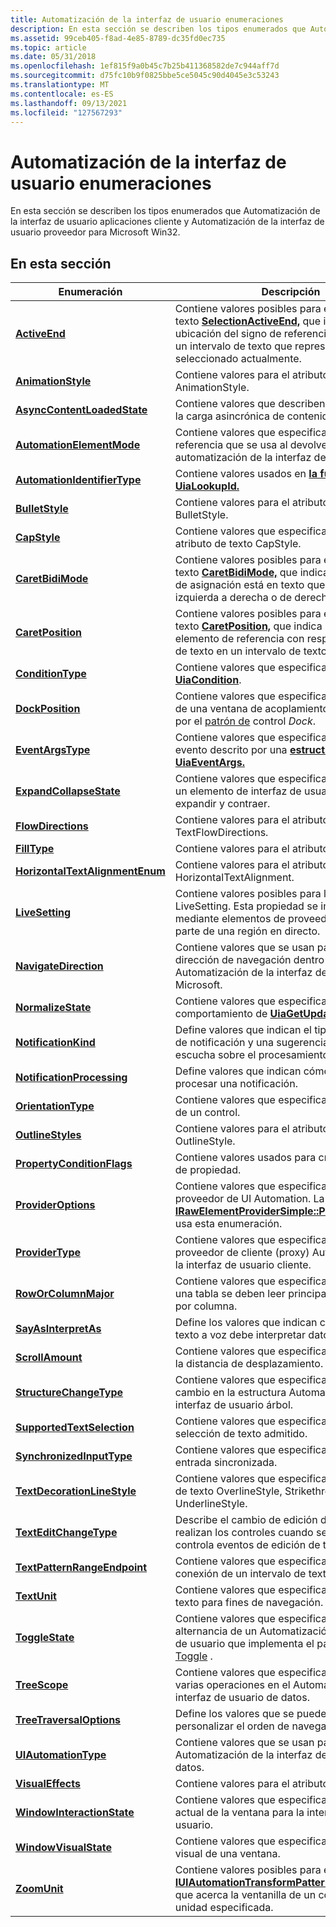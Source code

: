 ```yaml
---
title: Automatización de la interfaz de usuario enumeraciones
description: En esta sección se describen los tipos enumerados que Automatización de la interfaz de usuario aplicaciones cliente y Automatización de la interfaz de usuario proveedor para Microsoft Win32.
ms.assetid: 99ceb405-f8ad-4e85-8789-dc35fd0ec735
ms.topic: article
ms.date: 05/31/2018
ms.openlocfilehash: 1ef815f9a0b45c7b25b411368582de7c944aff7d
ms.sourcegitcommit: d75fc10b9f0825bbe5ce5045c90d4045e3c53243
ms.translationtype: MT
ms.contentlocale: es-ES
ms.lasthandoff: 09/13/2021
ms.locfileid: "127567293"
---
```

# <a name="ui-automation-enumerations"></a>Automatización de la interfaz de usuario enumeraciones

En esta sección se describen los tipos enumerados que Automatización de la interfaz de usuario aplicaciones cliente y Automatización de la interfaz de usuario proveedor para Microsoft Win32.

## <a name="in-this-section"></a>En esta sección



| Enumeración                                                                        | Descripción                                                                                                                                                                                                                                                          |
|------------------------------------------------------------------------------------|----------------------------------------------------------------------------------------------------------------------------------------------------------------------------------------------------------------------------------------------------------------------|
| [**ActiveEnd**](/windows/desktop/api/uiautomationcore/ne-uiautomationcore-activeend)<br/>                               | Contiene valores posibles para el atributo de texto [**SelectionActiveEnd,**](uiauto-textattribute-ids.md) que indica la ubicación del signo de referencia con respecto a un intervalo de texto que representa el texto seleccionado actualmente.<br/> |
| [**AnimationStyle**](/windows/desktop/api/UIAutomationCore/ne-uiautomationcore-animationstyle)<br/>                     | Contiene valores para el atributo de texto AnimationStyle.<br/>                                                                                                                                                                                                    |
| [**AsyncContentLoadedState**](/windows/desktop/api/UIAutomationCoreApi/ne-uiautomationcoreapi-asynccontentloadedstate)<br/>   | Contiene valores que describen el progreso de la carga asincrónica de contenido.<br/>                                                                                                                                                                            |
| [**AutomationElementMode**](/windows/desktop/api/UIAutomationClient/ne-uiautomationclient-automationelementmode)<br/>       | Contiene valores que especifican el tipo de referencia que se usa al devolver elementos de automatización de la interfaz de usuario.<br/>                                                                                                                                                          |
| [**AutomationIdentifierType**](/windows/desktop/api/UIAutomationCoreApi/ne-uiautomationcoreapi-automationidentifiertype)<br/>         | Contiene valores usados en [**la función UiaLookupId.**](/windows/desktop/api/UIAutomationCoreApi/nf-uiautomationcoreapi-uialookupid)<br/>                                                                                                                                                                   |
| [**BulletStyle**](/windows/desktop/api/UIAutomationCore/ne-uiautomationcore-bulletstyle)<br/>                           | Contiene valores para el atributo de texto BulletStyle.<br/>                                                                                                                                                                                                       |
| [**CapStyle**](/windows/desktop/api/UIAutomationCore/ne-uiautomationcore-capstyle)<br/>                                 | Contiene valores que especifican el valor del atributo de texto CapStyle.<br/>                                                                                                                                                                                    |
| [**CaretBidiMode**](/windows/desktop/api/uiautomationcore/ne-uiautomationcore-caretbidimode)<br/>                       | Contiene valores posibles para el atributo de texto [**CaretBidiMode,**](uiauto-textattribute-ids.md) que indica si el elemento de asignación está en texto que fluye de izquierda a derecha o de derecha a izquierda.<br/>                        |
| [**CaretPosition**](/windows/desktop/api/uiautomationcore/ne-uiautomationcore-caretposition)<br/>                       | Contiene valores posibles para el atributo de texto [**CaretPosition,**](uiauto-textattribute-ids.md) que indica la ubicación del elemento de referencia con respecto a una línea de texto en un intervalo de texto.<br/>                                     |
| [**ConditionType**](/windows/desktop/api/UIAutomationCoreApi/ne-uiautomationcoreapi-conditiontype)<br/>                       | Contiene valores que especifican un tipo de [**UiaCondition**](/windows/desktop/api/UIAutomationCoreApi/ns-uiautomationcoreapi-uiacondition).<br/>                                                                                                                                                                 |
| [**DockPosition**](/windows/desktop/api/UIAutomationCore/ne-uiautomationcore-dockposition)<br/>                            | Contiene valores que especifican la ubicación de una ventana de acoplamiento representada por el [patrón de](uiauto-implementingdock.md) control *Dock*.<br/>                                                                                                                   |
| [**EventArgsType**](/windows/desktop/api/UIAutomationCoreApi/ne-uiautomationcoreapi-eventargstype)<br/>                       | Contiene valores que especifican el tipo de evento descrito por una [**estructura UiaEventArgs.**](/windows/desktop/api/UIAutomationCoreApi/ns-uiautomationcoreapi-uiaeventargs)<br/>                                                                                                                                   |
| [**ExpandCollapseState**](/windows/desktop/api/UIAutomationCore/ne-uiautomationcore-expandcollapsestate)<br/>           | Contiene valores que especifican el estado de un elemento de interfaz de usuario que se puede expandir y contraer.<br/>                                                                                                                                                                |
| [**FlowDirections**](/windows/desktop/api/UIAutomationCore/ne-uiautomationcore-flowdirections)<br/>                     | Contiene valores para el atributo de texto TextFlowDirections. <br/>                                                                                                                                                                                               |
| [**FillType**](/windows/desktop/api/UIAutomationCore/ne-uiautomationcore-filltype)<br/>                                 | Contiene valores para el atributo FillType.<br/>                                                                                                                                                                                                               |
| [**HorizontalTextAlignmentEnum**](/previous-versions/windows/desktop/legacy/ee671233(v=vs.85))<br/>   | Contiene valores para el atributo de texto HorizontalTextAlignment.<br/>                                                                                                                                                                                           |
| [**LiveSetting**](/windows/desktop/api/uiautomationcore/ne-uiautomationcore-livesetting)<br/>                           | Contiene valores posibles para la propiedad LiveSetting. Esta propiedad se implementa mediante elementos de proveedor que forman parte de una región en directo.<br/>                                                                                                                  |
| [**NavigateDirection**](/windows/desktop/api/UIAutomationCore/ne-uiautomationcore-navigatedirection)<br/>                          | Contiene valores que se usan para especificar la dirección de navegación dentro del árbol de Automatización de la interfaz de usuario Microsoft.<br/>                                                                                                                                                      |
| [**NormalizeState**](/windows/desktop/api/UIAutomationCoreApi/ne-uiautomationcoreapi-normalizestate)<br/>                     | Contiene valores que especifican el comportamiento de [**UiaGetUpdatedCache.**](/windows/desktop/api/UIAutomationCoreApi/nf-uiautomationcoreapi-uiagetupdatedcache)<br/>                                                                                                                                             |
| [**NotificationKind**](/windows/win32/api/uiautomationcore/ne-uiautomationcore-notificationkind)<br/>                     | Define valores que indican el tipo de un evento de notificación y una sugerencia al agente de escucha sobre el procesamiento del evento.<br/>                                                                                                                              |
| [**NotificationProcessing**](/windows/win32/api/uiautomationcore/ne-uiautomationcore-notificationprocessing)<br/>         | Define valores que indican cómo se debe procesar una notificación.<br/>                                                                                                                                                                                      |
| [**OrientationType**](/windows/desktop/api/UIAutomationCore/ne-uiautomationcore-orientationtype)<br/>                       | Contiene valores que especifican la orientación de un control.<br/>                                                                                                                                                                                                |
| [**OutlineStyles**](/windows/desktop/api/UIAutomationCore/ne-uiautomationcore-outlinestyles)<br/>                       | Contiene valores para el atributo de texto OutlineStyle.<br/>                                                                                                                                                                                                      |
| [**PropertyConditionFlags**](/windows/desktop/api/UIAutomationClient/ne-uiautomationclient-propertyconditionflags)<br/>     | Contiene valores usados para crear condiciones de propiedad.<br/>                                                                                                                                                                                                     |
| [**ProviderOptions**](/windows/desktop/api/UIAutomationCore/ne-uiautomationcore-provideroptions)<br/>                       | Contiene valores que especifican el tipo del proveedor de UI Automation. La [**propiedad IRawElementProviderSimple::P roviderOptions**](/windows/desktop/api/UIAutomationCore/nf-uiautomationcore-irawelementprovidersimple-get_provideroptions) usa esta enumeración.<br/>                                               |
| [**ProviderType**](/windows/desktop/api/UIAutomationCoreApi/ne-uiautomationcoreapi-providertype)<br/>                         | Contiene valores que especifican el tipo de un proveedor de cliente (proxy) Automatización de la interfaz de usuario cliente.<br/>                                                                                                                                                                    |
| [**RowOrColumnMajor**](/windows/desktop/api/UIAutomationCore/ne-uiautomationcore-roworcolumnmajor)<br/>                 | Contiene valores que especifican si los datos de una tabla se deben leer principalmente por fila o por columna.<br/>                                                                                                                                                        |
| [**SayAsInterpretAs**](/windows/desktop/api/UIAutomationCore/ne-uiautomationcore-sayasinterpretas)<br/>                     | Define los valores que indican cómo un motor de texto a voz debe interpretar datos específicos.<br/>                                                                                                                                                              |
| [**ScrollAmount**](/windows/desktop/api/UIAutomationCore/ne-uiautomationcore-scrollamount)<br/>                             | Contiene valores que especifican la dirección y la distancia de desplazamiento.<br/>                                                                                                                                                                                        |
| [**StructureChangeType**](/windows/desktop/api/UIAutomationCore/ne-uiautomationcore-structurechangetype)<br/>           | Contiene valores que especifican el tipo de cambio en la estructura Automatización de la interfaz de usuario árbol.<br/>                                                                                                                                                                      |
| [**SupportedTextSelection**](/windows/desktop/api/UIAutomationCore/ne-uiautomationcore-supportedtextselection)<br/>     | Contiene valores que especifican el atributo de selección de texto admitido.<br/>                                                                                                                                                                                      |
| [**SynchronizedInputType**](/windows/desktop/api/UIAutomationCore/ne-uiautomationcore-synchronizedinputtype)<br/>       | Contiene valores que especifican el tipo de entrada sincronizada.<br/>                                                                                                                                                                                              |
| [**TextDecorationLineStyle**](/windows/desktop/api/UIAutomationCore/ne-uiautomationcore-textdecorationlinestyle)<br/>              | Contiene valores que especifican los atributos de texto OverlineStyle, StrikethroughStyle y UnderlineStyle.<br/>                                                                                                                                                   |
| [**TextEditChangeType**](/windows/desktop/api/UIAutomationCore/ne-uiautomationcore-texteditchangetype)<br/>             | Describe el cambio de edición de texto que realizan los controles cuando se genera o controla eventos de edición de texto.<br/>                                                                                                                                                |
| [**TextPatternRangeEndpoint**](/windows/desktop/api/UIAutomationCore/ne-uiautomationcore-textpatternrangeendpoint)<br/> | Contiene valores que especifican los puntos de conexión de un intervalo de texto.<br/>                                                                                                                                                                                               |
| [**TextUnit**](/windows/desktop/api/UIAutomationCore/ne-uiautomationcore-textunit)<br/>                                 | Contiene valores que especifican unidades de texto para fines de navegación.<br/>                                                                                                                                                                                |
| [**ToggleState**](/windows/desktop/api/UIAutomationCore/ne-uiautomationcore-togglestate)<br/>                               | Contiene valores que especifican el estado de alternancia de un Automatización de la interfaz de usuario que implementa el patrón de *control* [Toggle](uiauto-implementingtoggle.md) .<br/>                                                                                                   |
| [**TreeScope**](/windows/desktop/api/UIAutomationClient/ne-uiautomationclient-treescope)<br/>                               | Contiene valores que especifican el ámbito de varias operaciones en el Automatización de la interfaz de usuario de datos.<br/>                                                                                                                                                                   |
| [**TreeTraversalOptions**](/windows/win32/api/uiautomationcoreapi/ne-uiautomationcoreapi-treetraversaloptions)<br/>             | Define los valores que se pueden usar para personalizar el orden de navegación del árbol.<br/>                                                                                                                                                                                       |
| [**UIAutomationType**](/windows/desktop/api/UIAutomationCore/ne-uiautomationcore-uiautomationtype)<br/>                 | Contiene valores que se usan para indicar Automatización de la interfaz de usuario tipos de datos.<br/>                                                                                                                                                                                                |
| [**VisualEffects**](/windows/desktop/api/UIAutomationCore/ne-uiautomationcore-visualeffects)<br/>                       | Contiene valores para el atributo VisualEffects.<br/>                                                                                                                                                                                                          |
| [**WindowInteractionState**](/windows/desktop/api/UIAutomationCore/ne-uiautomationcore-windowinteractionstate)<br/>     | Contiene valores que especifican el estado actual de la ventana para la interacción del usuario.<br/>                                                                                                                                                            |
| [**WindowVisualState**](/windows/desktop/api/UIAutomationCore/ne-uiautomationcore-windowvisualstate)<br/>               | Contiene valores que especifican el estado visual de una ventana.<br/>                                                                                                                                                                                                |
| [**ZoomUnit**](/windows/desktop/api/UIAutomationCore/ne-uiautomationcore-zoomunit)<br/>                                     | Contiene valores posibles para el método [**IUIAutomationTransformPattern2::ZoomByUnit,**](/windows/desktop/api/UIAutomationClient/nf-uiautomationclient-iuiautomationtransformpattern2-zoombyunit) que acerca la ventanilla de un control por la unidad especificada.<br/>                                              |



 

 

